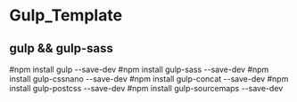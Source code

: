 # Gulp_Template

## gulp && gulp-sass

#npm install gulp --save-dev
#npm install gulp-sass --save-dev
#npm install gulp-cssnano --save-dev
#npm install gulp-concat --save-dev
#npm install gulp-postcss --save-dev
#npm install gulp-sourcemaps --save-dev
